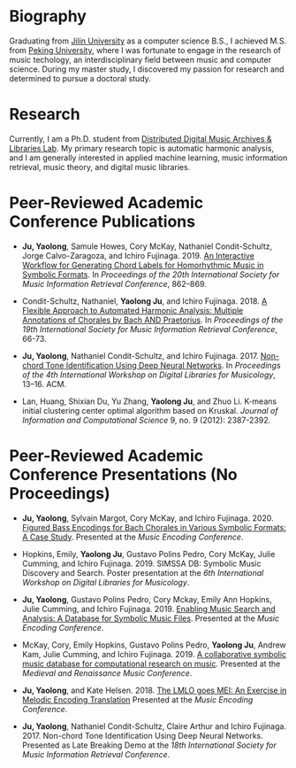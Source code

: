 # Biography

Graduating from [Jilin University](https://www.jlu.edu.cn/) as a computer science B.S., I achieved M.S. from [Peking University](http://www.cis.pku.edu.cn/auditory/auditory.htm), where I was fortunate to engage in the research of music techology, an interdisciplinary field between music and computer science. During my master study, I discovered my passion for research and determined to pursue a doctoral study. 

# Research

Currently, I am a Ph.D. student from [Distributed Digital Music Archives & Libraries Lab](http://ddmal.music.mcgill.ca/). My primary research topic is automatic harmonic analysis, and I am generally interested in applied machine learning, music information retrieval, music theory, and digital music libraries.

# Peer-Reviewed Academic Conference Publications 
* __Ju, Yaolong__, Samule Howes, Cory McKay, Nathaniel Condit-Schultz, Jorge Calvo-Zaragoza, and Ichiro Fujinaga. 2019. [An Interactive Workflow for Generating Chord Labels for Homorhythmic Music in Symbolic Formats](http://archives.ismir.net/ismir2019/paper/000106.pdf). In *Proceedings of the 20th International Society for Music Information Retrieval Conference*, 862–869.


* Condit-Schultz, Nathaniel, __Yaolong Ju__, and Ichiro Fujinaga. 2018. [A Flexible Approach to Automated Harmonic Analysis: Multiple Annotations of Chorales by Bach AND Praetorius](http://ismir2018.ircam.fr/doc/pdfs/283_Paper.pdf). In *Proceedings of the 19th International Society for Music Information Retrieval Conference*, 66-73. 

* __Ju, Yaolong__, Nathaniel Condit-Schultz, and Ichiro Fujinaga. 2017. [Non-chord Tone Identification Using Deep Neural Networks](https://drive.google.com/file/d/1sL9bZCCNOYXuTUTTY9mQoubUMbrVptjO/view?usp=sharing). In *Proceedings of the 4th International Workshop on Digital Libraries for Musicology*,
13–16. ACM.

* Lan, Huang, Shixian Du, Yu Zhang, __Yaolong Ju__, and Zhuo Li. K-means initial clustering center optimal algorithm based on Kruskal. *Journal of Information and Computational Science* 9, no. 9 (2012): 2387-2392.

# Peer-Reviewed Academic Conference Presentations (No Proceedings)
* __Ju, Yaolong__, Sylvain Margot, Cory McKay, and Ichiro Fujinaga. 2020. [Figured Bass Encodings for Bach Chorales in Various Symbolic Formats: A Case Study](http://www.music.mcgill.ca/~cmckay/papers/musictech/ju20figured.pdf). Presented at the *Music Encoding Conference*.

* Hopkins, Emily, __Yaolong Ju__, Gustavo Polins Pedro, Cory McKay, Julie Cumming, and Ichiro Fujinaga. 2019. SIMSSA DB: Symbolic Music Discovery and Search. Poster presentation at the *6th International Workshop on Digital Libraries for Musicology*. 

* __Ju, Yaolong__, Gustavo Polins Pedro, Cory Mckay, Emily Ann Hopkins, Julie Cumming, and Ichiro Fujinaga. 2019. [Enabling Music Search and Analysis: A Database for Symbolic Music Files](https://drive.google.com/file/d/1sH8-Ih8ugQigXRj-W5V3Ftthx83inIIL/view?usp=sharing). Presented at the *Music Encoding Conference*.

* McKay, Cory, Emily Hopkins, Gustavo Polins Pedro, __Yaolong Ju__, Andrew Kam, Julie Cumming, and Ichiro Fujinaga. 2019. [A collaborative symbolic music database for computational research on music](https://drive.google.com/file/d/1gB4u0MaE7Ku5jYHS12eORit5v4V8gNE2/view?usp=sharing). Presented at the *Medieval and Renaissance Music Conference*.

* __Ju, Yaolong__, and Kate Helsen. 2018. [The LMLO goes MEI: An Exercise in Melodic Encoding Translation](https://drive.google.com/file/d/1-BKGfBQlGWAk_PXHPZeUyAUCjHvKH3Gv/view?usp=sharing) Presented at the *Music Encoding Conference*.

* __Ju, Yaolong__, Nathaniel Condit-Schultz, Claire Arthur and Ichiro Fujinaga. 2017. Non-chord Tone Identification Using Deep Neural Networks. Presented as Late Breaking Demo at the *18th International Society for Music Information Retrieval
Conference*. 

